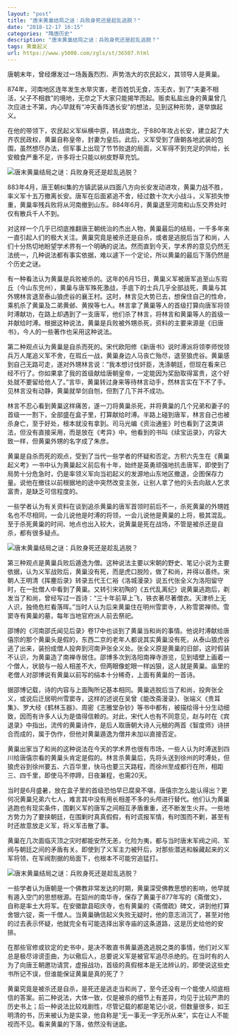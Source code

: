 ```yaml
---
layout: "post"
title: "唐末黄巢结局之谜：兵败身死还是趁乱逃脱？"
date: "2018-12-17 16:15"
categories: "隋唐历史"
description: "唐末黄巢结局之谜：兵败身死还是趁乱逃脱？"
tags: 黄巢起义
url: https://www.y5000.com/zgls/st/36507.html
---
```






唐朝末年，曾经爆发过一场轰轰烈烈、声势浩大的农民起义，其领导人是黄巢。

874年，河南地区连年发生水旱灾害，老百姓饥无食，冻无衣，到了“夫妻不相活，父子不相救”的境地，无奈之下大家只能揭竿而起。贩卖私盐出身的黄巢曾几次应进士不第，内心早就有“冲天香阵透长安”的想法，见到这种形势，遂举旗起义。

在他的带领下，农民起义军纵横中原，转战南北，于880年攻占长安，建立起了大齐农民政权，黄巢自称皇帝，封妻为皇后。此后，义军受到了唐朝各地武装的包围，虽然想尽办法，但军事上出现了节节败退的局面，义军得不到充足的供给，长安粮食严重不足，许多将士只能以树皮野草充饥。

![唐末黄巢结局之谜：兵败身死还是趁乱逃脱？](https://img.y5000.com/uploads/allimg/181101/7d93ae86fa3a64c3119d2a34ee2aaccf.jpg)

883年4月，唐王朝纠集的方镇武装从四面八方向长安发动进攻，黄巢力战不胜，率义军十五万撤离长安。唐军在后面紧追不舍，经过数十次大小战斗，义军损失惨重，黄巢率残兵败将从河南撤到山东。884年6月，黄巢退至河南和山东交界处时仅有散兵千人不到。

对这样一个几乎已彻底推翻唐王朝统治的杰出人物，黄巢最后的结局，一千多年来一直引起人们的极大关注。黄巢究竟是被杀还是自杀，或者是逃脱后当了和尚，人们十分热切地盼望学术界有一个明确的说法。然而直到今天，学术界的意见仍然无法统一，几种说法都有事实依据，难以遽下一个定论，所以黄巢的最后下落仍然是个历史之谜。

有一种看法认为黄巢是兵败被杀的。这年的6月15日，黄巢义军被唐军追至山东瑕丘（今山东兖州），黄巢与唐军殊死激战，手底下的士兵几乎全部战死，黄巢与其外甥林言退至泰山狼虎谷的襄王村。这时，林言见大势已去，想保住自己的性命，乘机杀了黄巢及二弟黄邺、黄揆等七人。林言拿了黄巢等人的首级打算向唐军将领时溥献功，在路上却遇到了一支唐军，他们杀了林言，将林言和黄巢等人的首级一并献给时溥。根据这种说法，黄巢是兵败被外甥杀死，资料的主要来源是《旧唐书》，今人的一些著作也采用这种说法。

第二种观点认为黄巢是自杀而死的。宋代欧阳修《新唐书》说时溥派将领李师悦领兵万人尾追义军不舍，在瑕丘一战，黄巢身边人马丧亡殆尽，退至狼虎谷。黄巢感到自己无路可走，遂对外甥林言说：“我本想讨伐奸臣，洗涤朝廷，但现在看来已经不行了。你如果拿了我的首级献给唐朝皇帝，一定能因为奖励取得富贵，这个好处就不要留给他人了。”言毕，黄巢转过身来等待林言动手，然林言实在下不了手。见林言没有动静，黄巢就举剑自刎，但割了几下并不成功。

林言不忍心看到黄巢这样痛苦，遂一刀将黄巢杀死，并将黄巢的几个兄弟和妻子的首级一一割下，全部盛在盒子里，打算献给时溥。半路上碰到唐军，林言自己也被杀身亡，至于好处，根本就没有拿到。司马光编《资治通鉴》时也看到了这类讲法，但没有直接采用，而是放在《考异》中。他看到的书叫《续宝运录》，内容大致一样，但黄巢外甥的名字成了朱彦。

黄巢是自杀而死的观点，受到了当代一些学者的怀疑和否定。方积六先生在《黄巢起义考》一书中认为黄巢起义前后有十年，始终是英勇顽强地抗击唐军，即使到了局势十分危急时，仍是率领义军向当初起义的发源地山东地区撤退，企图保存力量。说他在撤往以前根据地的途中突然改变主张，让别人拿了他的头去向敌人乞求富贵，是缺乏可信程度的。

一些学者认为有关资料在谈到追杀黄巢的唐军首领时前后不一，杀死黄巢的外甥姓名也不尽相同，一会儿说他是时溥的将领，一会儿说他是黄巢的上将，极其混乱。至于杀死黄巢的时间、地点也出入较大，说黄巢是死在战场，不管是被杀还是自杀，都有很多疑点。

![唐末黄巢结局之谜：兵败身死还是趁乱逃脱？](https://img.y5000.com/uploads/allimg/181101/6e866bf2d9ec6cfc9afc784f19c10500.jpg)

第三种观点是黄巢兵败后遁逸为僧。这种说法主要以宋朝的野史、笔记小说为主要依据，认为义军战败后，黄巢没有死，而是虎口脱险，做了和尚，并得以善终。宋朝人王明清《挥麈后录》转录五代王仁裕《洛城漫录》说五代张全义为洛阳留守时，在一批僧人中看到了黄巢。又转引宋初陶的《五代乱离纪》说黄巢逃跑后，剃发当了和尚，曾经写过一首诗：“三十年前草上飞，铁衣著尽著僧衣。天津桥上无人识，独倚危栏看落晖。”当时人认为后来黄巢住在明州雪窦寺，人称雪窦禅师。雪窦寺有黄巢的墓，每年当地官府派人前去祭祀。

邵博的《河南邵氏闻见后录》卷17中也谈到了黄巢当和尚的事情。他说时溥献给唐僖宗的那个黄巢头是假的，东西二京的老年人都说其实黄巢没有死，从泰山狼虎谷逃了出来，装扮成僧人投奔到河南尹张全义处。张全义原是黄巢的旧部，这时假装不认识，为黄巢造了南禅寺居住。邵博多次到洛阳南禅寺游览，见到墙壁上画着一个僧人，状貌与一般人相差不大，但两眼像蛇眼一样凶狠，这人就是黄巢。庙里的老僧人对邵博说有黄巢以前写的绢本十分稀奇，上面有黄巢的一首诗。

据邵博记载，诗的内容与上面陶所记基本相同。黄巢逃脱后当了和尚，投奔张全义，或说后迁居明州雪窦寺，这样的述说在吴曾《能改斋漫录》、张端义《贵耳集》、罗大经《鹤林玉器》、周密《志雅堂杂钞》等书中都有，被描绘得十分生动细致，因而有许多人认为是值得信赖的。对此，宋代人也有不同意见，赵与时在《宾退录》中指出，流传的黄巢诗作，是后人取唐朝大诗人元稹的两首《智度师》诗拼合而成的，属于伪作，但他对黄巢遁逸为僧并未加以直接否定。

黄巢出家当了和尚的这种说法在今天的学术界也很有市场，一些人认为时溥送到四川给唐僖宗看的黄巢头肯定是假的。林言杀黄巢后，先将头送到徐州的时溥处，但狼虎谷到徐州要五、六百华里，快马也要三天路程，而徐州至成都行在所，相距三、四千里，即使马不停蹄，日夜兼程，也需20天。

当时是6月盛暑，放在盒子里的首级恐怕早已腐臭不堪，唐僖宗怎么能认得出？更何况黄巢兄弟六七人，难言其中没有用长相差不多的头颅进行替代。他们认为黄巢逃跑也有现实条件，围剿义军的唐军之间相互矛盾重重，还不断发生火并。一些地方势力为了要挟朝廷，在围剿时真真假假，有时谎报军情，有时围而不剿，甚至有时还故意放走义军，将义军击散了事。

黄巢在几次面临灭顶之灾时都能安然无恙，化险为夷，都与当时唐末军阀之间、军阀与朝廷之间的矛盾有关。即使到了义军主力被歼后，对那些潜逃和躲藏起来的义军将领，在军阀割据的局面下，也根本不可能穷追猛打。

![唐末黄巢结局之谜：兵败身死还是趁乱逃脱？](https://img.y5000.com/uploads/allimg/181101/4e347e4c49509b67a459beca664b61a3.jpg)

一些学者认为唐朝是一个佛教非常发达的时期，黄巢深受佛教思想的影响，他早就有遁入空门的思想根源。在韶州的南华寺，保存了黄巢于877年写的《斋僧文》，自称是率土大将军。在安徽歙县昭庆寺，也有黄巢的《斋僧疏》碑文，讲到他打算舍银六锭，斋一千僧人。当黄巢确信起义失败无疑时，他的意志消沉了，甚至对他的过去表示怀疑，他就完全有可能选择出家寺庙的这条道路，这是历史给他的安排。

在那些官修或钦定的史书中，是决不敢直书黄巢遁逸逃脱之类的事情，他们对义军总是极尽诽谤歪曲，为以儆后人，总要说义军是被官军追尽杀绝的。在当时有的人为了向唐王朝邀功请赏，虚报战功，首级的真假根本是无法辨认的，即使说这些史书所记不误，但谁能保证黄巢是真的死了？

黄巢究竟是被杀还是自杀，是死还是逃走当和尚了，至今还没有一个能使人彻底相信的答案。前二种说法，大体一致，仅是被杀的细节上有差异，均见于比较严肃的历史书上；后一种说法比较戏剧性，尽管记载的都是笔记小说，但数量很多，如王明清的书，历来被认为是实录，他自称是“无一事无一字无所从来”，实在让人不能视而不见。看来黄巢的下落，依然没有谜底。
